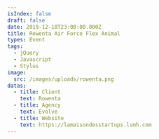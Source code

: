 ```yaml
---
isIndex: false
draft: false
date: 2019-12-18T23:00:00.000Z
title: Rowenta Air Force Flex Animal
types: Event
tags:
  - jQuery
  - Javascript
  - Stylus
image:
  src: /images/uploads/rowenta.png
datas:
  - title: Client
    text: Rowenta
  - title: Agency
    text: Evolve
  - title: Website
    text: https://lamaisondesstartups.lvmh.com
---
```

